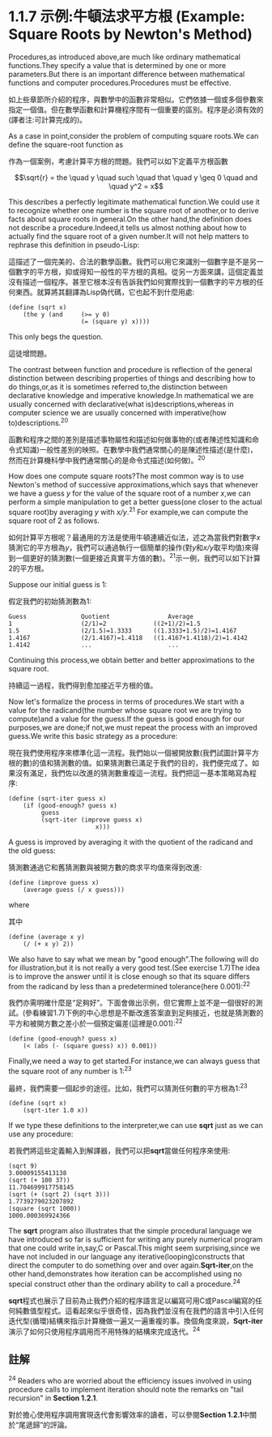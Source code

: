 <script type="text/javascript" src="http://cdn.mathjax.org/mathjax/latest/MathJax.js?config=default"></script>

# 1.1.7 示例:牛頓法求平方根 (Example: Square Roots by Newton's Method)

Procedures,as introduced above,are much like ordinary mathematical functions.They specify a value that is determined by one or more parameters.But there is an important difference between mathematical functions and computer procedures.Procedures must be effective.

如上些章節所介紹的程序，與數學中的函數非常相似。它們依據一個或多個參數來指定一個值。但在數學函數和計算機程序間有一個重要的區別。程序是必須有效的(譯者注:可計算完成的)。

As a case in point,consider the problem of computing square roots.We can define the square-root function as

作為一個案例，考慮計算平方根的問題。我們可以如下定義平方根函數

$$\sqrt{r} = the \quad y \quad such \quad that \quad y \geq 0 \quad and \quad y^2 = x$$

This describes a perfectly legitimate mathematical function.We could use it to recognize whether one number is the square root of another,or to derive facts about square roots in general.On the other hand,the definition does not describe a procedure.Indeed,it tells us almost nothing about how to actually find the square root of a given number.It will not help matters to rephrase this definition in pseudo-Lisp:

這描述了一個完美的、合法的數學函數。我們可以用它來識別一個數字是不是另一個數字的平方根，抑或得知一般性的平方根的真相。從另一方面來講，這個定義並沒有描述一個程序。甚至它根本沒有告訴我們如何實際找到一個數字的平方根的任何東西。就算將其翻譯為Lisp偽代碼，它也起不到什麼用處:

	(define (sqrt x)
		(the y (and 	(>= y 0)
						(= (square y) x))))
						
This only begs the question.

這徒增問題。

The contrast between function and procedure is reflection of the general distinction between describing properties of things and describing how to do things,or,as it is sometimes referred to,the distinction between declarative knowledge and imperative knowledge.In mathematical we are usually concerned with declarative(what is)descriptions,whereas in computer science we are usually concerned with imperative(how to)descriptions.<sup>20</sup>

函數和程序之間的差別是描述事物屬性和描述如何做事物的(或者陳述性知識和命令式知識)一般性差別的映照。在數學中我們通常關心的是陳述性描述(是什麼)，然而在計算機科學中我們通常關心的是命令式描述(如何做)。<sup>20</sup>

How does one compute square roots?The most common way is to use Newton's method of successive approximations,which says that whenever we have a guess *y* for the value of the square root of a number *x*,we can perform a simple manipulation to get a better guess(one closer to the actual square root)by averaging *y* with *x/y*.<sup>21</sup> For example,we can compute the square root of 2 as follows.

如何計算平方根呢？最通用的方法是使用牛頓連續近似法，述之為當我們對數字*x*猜測它的平方根為*y*，我們可以通過執行一個簡單的操作(對*y*和*x/y*取平均值)來得到一個更好的猜測數(一個更接近真實平方值的數)。<sup>21</sup>示一例，我們可以如下計算2的平方根。

Suppose our initial guess is 1:

假定我們的初始猜測數為1:

	Guess				Quotient				Average
	1					(2/1)=2				((2+1)/2)=1.5
	1.5					(2/1.5)=1.3333		((1.3333+1.5)/2)=1.4167
	1.4167				(2/1.4167)=1.4118	((1.4167+1.4118)/2)=1.4142
	1.4142				...						...
	
Continuing this process,we obtain better and better approximations to the square root.

持續這一過程，我們得到愈加接近平方根的值。

Now let's formalize the process in terms of procedures.We start with a value for the radicand(the number whose square root we are trying to compute)and a value for the guess.If the guess is good enough for our purposes,we are done;if not,we must repeat the process with an improved guess.We write this basic strategy as a procedure:

現在我們使用程序來標準化這一流程。我們始以一個被開放數(我們試圖計算平方根的數)的值和猜測數的值。如果猜測數已滿足于我們的目的，我們便完成了。如果沒有滿足，我們佐以改進的猜測數重複這一流程。我們把這一基本策略寫為程序:

	(define (sqrt-iter guess x)
		(if (good-enough? guess x)
			 guess
			 (sqrt-iter (improve guess x)
			 				x)))
			 				
A guess is improved by averaging it with the quotient of the radicand and the old guess:

猜測數通過它和舊猜測數與被開方數的商求平均值來得到改進:

	(define (improve guess x)
		(average guess (/ x guess)))
		
where

其中

	(define (average x y)
		(/ (+ x y) 2))
		
We also have to say what we mean by "good enough".The following will do for illustration,but it is not really a very good test.(See exercise 1.7)The idea is to improve the answer until it is close enough so that its square differs from the radicand by less than a predetermined tolerance(here 0.001):<sup>22</sup>

我們亦需明確什麼是“足夠好”。下面會做出示例，但它實際上並不是一個很好的測試。(參看練習1.7)下例的中心思想是不斷改進答案直到足夠接近，也就是猜測數的平方和被開方數之差小於一個預定偏差(這裡是0.001):<sup>22</sup>

	(define (good-enough? guess x)
		(< (abs (- (square guess) x)) 0.001))
		
Finally,we need a way to get started.For instance,we can always guess that the square root of any number is 1:<sup>23</sup>

最終，我們需要一個起步的途徑。比如，我們可以猜測任何數的平方根為1:<sup>23</sup>

	(define (sqrt x)
		(sqrt-iter 1.0 x))
		
If we type these definitions to the interpreter,we can use **sqrt** just as we can use any procedure:

若我們將這些定義輸入到解譯器，我們可以把**sqrt**當做任何程序來使用:

	(sqrt 9)
	3.00009155413138
	(sqrt (+ 100 37))
	11.704699917758145
	(sqrt (+ (sqrt 2) (sqrt 3)))
	1.7739279023207892
	(square (sqrt 1000))
	1000.000369924366
	
The **sqrt** program also illustrates that the simple procedural language we have introduced so far is sufficient for writing any purely numerical program that one could write in,say,C or Pascal.This might seem surprising,since we have not included in our language any iterative(looping)constructs that direct the computer to do something over and over again.**Sqrt-iter**,on the other hand,demonstrates how iteration can be accomplished using no special construct other than the ordinary ability to call a procedure.<sup>24</sup>

**sqrt**程式也展示了目前為止我們介紹的程序語言足以編寫可用C或Pascal編寫的任何純數值型程式。這看起來似乎很奇怪，因為我們並沒有在我們的語言中引入任何迭代型(循環)結構來指示計算機做一遍又一遍重複的事。換個角度來說，**Sqrt-iter**演示了如何只使用程序調用而不用特殊的結構來完成迭代。<sup>24</sup>

## 註解
<sup>24</sup> Readers who are worried about the efficiency issues involved in using procedure calls to implement iteration should note the remarks on "tail recursion" in **Section 1.2.1**.

對於擔心使用程序調用實現迭代會影響效率的讀者，可以參閱**Section 1.2.1**中關於“尾遞歸”的評論。

